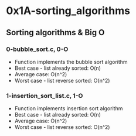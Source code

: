 # 0x1A-sorting_algorithms

## Sorting algorithms & Big O
### 0-bubble_sort.c, 0-O
* Function implements the bubble sort algorithm
* Best case - list already sorted: O(n)
* Average case: O(n^2)
* Worst case - list reverse sorted: O(n^2)

### 1-insertion_sort_list.c, 1-O
* Function implements insertion sort algorithm
* Best case - list already sorted: O(n)
* Average case: O(n^2)
* Worst case - list reverse sorted: O(n^2)
